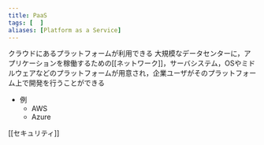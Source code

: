 ```yaml
---
title: PaaS
tags: [  ]
aliases: [Platform as a Service]
---
```

クラウドにあるプラットフォームが利用できる
大規模なデータセンターに，アプリケーションを稼働するための[[ネットワーク]]，サーバシステム，OSやミドルウェアなどのプラットフォームが用意され，企業ユーザがそのプラットフォーム上で開発を行うことができる
- 例
	- AWS
	- Azure

[[セキュリティ]]
